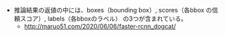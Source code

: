 - 推論結果の返値の中には、boxes（bounding box）, scores（各bbox の信頼スコア）, labels（各bboxのラベル） の3つが含まれている。
  - http://maruo51.com/2020/06/06/faster-rcnn_dogcat/